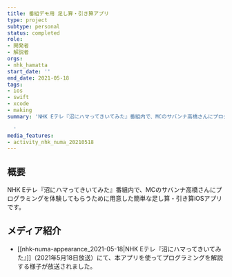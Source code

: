 ```yaml
---
title: 番組デモ用 足し算・引き算アプリ
type: project
subtype: personal
status: completed
role:
- 開発者
- 解説者
orgs:
- nhk_hamatta
start_date: ''
end_date: 2021-05-18
tags:
- ios
- swift
- xcode
- making
summary: 'NHK Eテレ『沼にハマってきいてみた』番組内で、MCのサバンナ高橋さんにプログラミングを体験してもらうために用意した簡単な足し算・引き算iOSアプリ。

  '
media_features:
- activity_nhk_numa_20210518
---
```

## 概要
NHK Eテレ『沼にハマってきいてみた』番組内で、MCのサバンナ高橋さんにプログラミングを体験してもらうために用意した簡単な足し算・引き算iOSアプリです。

## メディア紹介
- [[nhk-numa-appearance_2021-05-18|NHK Eテレ『沼にハマってきいてみた』]]（2021年5月18日放送）にて、本アプリを使ってプログラミングを解説する様子が放送されました。